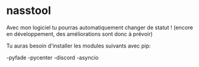 # nasstool
Avec mon logiciel tu pourras automatiquement changer de statut ! (encore en développement, des améliorations sont donc à prévoir)

Tu auras besoin d'installer les modules suivants avec pip:

-pyfade
-pycenter
-discord
-asyncio


